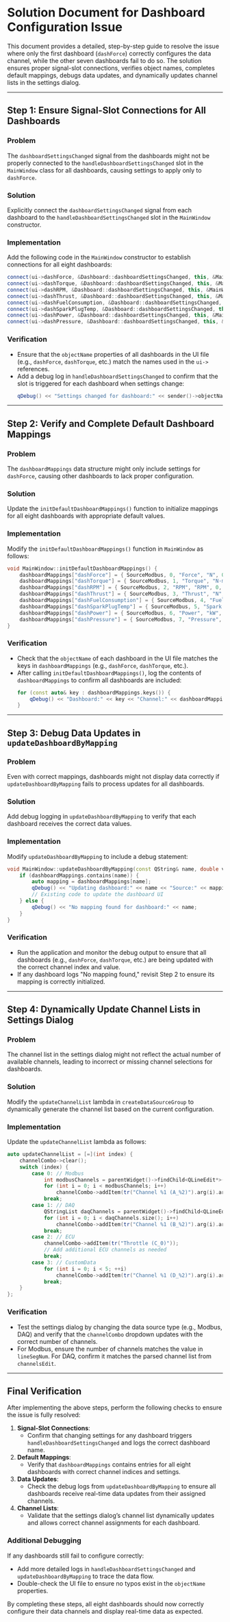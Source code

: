 # Solution Document for Dashboard Configuration Issue

This document provides a detailed, step-by-step guide to resolve the issue where only the first dashboard (`dashForce`) correctly configures the data channel, while the other seven dashboards fail to do so. The solution ensures proper signal-slot connections, verifies object names, completes default mappings, debugs data updates, and dynamically updates channel lists in the settings dialog.

---

## Step 1: Ensure Signal-Slot Connections for All Dashboards

### Problem
The `dashboardSettingsChanged` signal from the dashboards might not be properly connected to the `handleDashboardSettingsChanged` slot in the `MainWindow` class for all dashboards, causing settings to apply only to `dashForce`.

### Solution
Explicitly connect the `dashboardSettingsChanged` signal from each dashboard to the `handleDashboardSettingsChanged` slot in the `MainWindow` constructor.

### Implementation
Add the following code in the `MainWindow` constructor to establish connections for all eight dashboards:

```cpp
connect(ui->dashForce, &Dashboard::dashboardSettingsChanged, this, &MainWindow::handleDashboardSettingsChanged);
connect(ui->dashTorque, &Dashboard::dashboardSettingsChanged, this, &MainWindow::handleDashboardSettingsChanged);
connect(ui->dashRPM, &Dashboard::dashboardSettingsChanged, this, &MainWindow::handleDashboardSettingsChanged);
connect(ui->dashThrust, &Dashboard::dashboardSettingsChanged, this, &MainWindow::handleDashboardSettingsChanged);
connect(ui->dashFuelConsumption, &Dashboard::dashboardSettingsChanged, this, &MainWindow::handleDashboardSettingsChanged);
connect(ui->dashSparkPlugTemp, &Dashboard::dashboardSettingsChanged, this, &MainWindow::handleDashboardSettingsChanged);
connect(ui->dashPower, &Dashboard::dashboardSettingsChanged, this, &MainWindow::handleDashboardSettingsChanged);
connect(ui->dashPressure, &Dashboard::dashboardSettingsChanged, this, &MainWindow::handleDashboardSettingsChanged);
```

### Verification
- Ensure that the `objectName` properties of all dashboards in the UI file (e.g., `dashForce`, `dashTorque`, etc.) match the names used in the `ui->` references.
- Add a debug log in `handleDashboardSettingsChanged` to confirm that the slot is triggered for each dashboard when settings change:
  ```cpp
  qDebug() << "Settings changed for dashboard:" << sender()->objectName();
  ```

---

## Step 2: Verify and Complete Default Dashboard Mappings

### Problem
The `dashboardMappings` data structure might only include settings for `dashForce`, causing other dashboards to lack proper configuration.

### Solution
Update the `initDefaultDashboardMappings()` function to initialize mappings for all eight dashboards with appropriate default values.

### Implementation
Modify the `initDefaultDashboardMappings()` function in `MainWindow` as follows:

```cpp
void MainWindow::initDefaultDashboardMappings() {
    dashboardMappings["dashForce"] = { SourceModbus, 0, "Force", "N", 0, 5000, QColor(24, 189, 155), PointerStyle_Triangle, "A_0" };
    dashboardMappings["dashTorque"] = { SourceModbus, 1, "Torque", "N·m", 0, 500, QColor(217, 86, 86), PointerStyle_Indicator, "A_1" };
    dashboardMappings["dashRPM"] = { SourceModbus, 2, "RPM", "RPM", 0, 12000, QColor(255, 100, 0), PointerStyle_Indicator, "A_2" };
    dashboardMappings["dashThrust"] = { SourceModbus, 3, "Thrust", "N", 0, 8000, QColor(0, 100, 200), PointerStyle_Triangle, "A_3" };
    dashboardMappings["dashFuelConsumption"] = { SourceModbus, 4, "Fuel Consumption", "ml/min", 0, 1000, QColor(200, 180, 0), PointerStyle_Circle, "A_4" };
    dashboardMappings["dashSparkPlugTemp"] = { SourceModbus, 5, "Spark Plug Temp", "°C", 0, 900, QColor(250, 50, 50), PointerStyle_Indicator, "A_5" };
    dashboardMappings["dashPower"] = { SourceModbus, 6, "Power", "kW", 0, 100, QColor(100, 50, 200), PointerStyle_Triangle, "A_6" };
    dashboardMappings["dashPressure"] = { SourceModbus, 7, "Pressure", "MPa", 0, 10, QColor(50, 168, 82), PointerStyle_Indicator, "A_7" };
}
```

### Verification
- Check that the `objectName` of each dashboard in the UI file matches the keys in `dashboardMappings` (e.g., `dashForce`, `dashTorque`, etc.).
- After calling `initDefaultDashboardMappings()`, log the contents of `dashboardMappings` to confirm all dashboards are included:
  ```cpp
  for (const auto& key : dashboardMappings.keys()) {
      qDebug() << "Dashboard:" << key << "Channel:" << dashboardMappings[key].channelIndex;
  }
  ```

---

## Step 3: Debug Data Updates in `updateDashboardByMapping`

### Problem
Even with correct mappings, dashboards might not display data correctly if `updateDashboardByMapping` fails to process updates for all dashboards.

### Solution
Add debug logging in `updateDashboardByMapping` to verify that each dashboard receives the correct data values.

### Implementation
Modify `updateDashboardByMapping` to include a debug statement:

```cpp
void MainWindow::updateDashboardByMapping(const QString& name, double value) {
    if (dashboardMappings.contains(name)) {
        auto mapping = dashboardMappings[name];
        qDebug() << "Updating dashboard:" << name << "Source:" << mapping.sourceType << "Channel:" << mapping.channelIndex << "Value:" << value;
        // Existing code to update the dashboard UI
    } else {
        qDebug() << "No mapping found for dashboard:" << name;
    }
}
```

### Verification
- Run the application and monitor the debug output to ensure that all dashboards (e.g., `dashForce`, `dashTorque`, etc.) are being updated with the correct channel index and value.
- If any dashboard logs "No mapping found," revisit Step 2 to ensure its mapping is correctly initialized.

---

## Step 4: Dynamically Update Channel Lists in Settings Dialog

### Problem
The channel list in the settings dialog might not reflect the actual number of available channels, leading to incorrect or missing channel selections for dashboards.

### Solution
Modify the `updateChannelList` lambda in `createDataSourceGroup` to dynamically generate the channel list based on the current configuration.

### Implementation
Update the `updateChannelList` lambda as follows:

```cpp
auto updateChannelList = [=](int index) {
    channelCombo->clear();
    switch (index) {
        case 0: // Modbus
            int modbusChannels = parentWidget()->findChild<QLineEdit*>("lineSegNum")->text().toInt();
            for (int i = 0; i < modbusChannels; i++)
                channelCombo->addItem(tr("Channel %1 (A_%2)").arg(i).arg(i));
            break;
        case 1: // DAQ
            QStringList daqChannels = parentWidget()->findChild<QLineEdit*>("channelsEdit")->text().split('/');
            for (int i = 0; i < daqChannels.size(); i++)
                channelCombo->addItem(tr("Channel %1 (B_%2)").arg(i).arg(i));
            break;
        case 2: // ECU
            channelCombo->addItem(tr("Throttle (C_0)"));
            // Add additional ECU channels as needed
            break;
        case 3: // CustomData
            for (int i = 0; i < 5; ++i)
                channelCombo->addItem(tr("Channel %1 (D_%2)").arg(i).arg(i));
            break;
    }
};
```

### Verification
- Test the settings dialog by changing the data source type (e.g., Modbus, DAQ) and verify that the `channelCombo` dropdown updates with the correct number of channels.
- For Modbus, ensure the number of channels matches the value in `lineSegNum`. For DAQ, confirm it matches the parsed channel list from `channelsEdit`.

---

## Final Verification

After implementing the above steps, perform the following checks to ensure the issue is fully resolved:

1. **Signal-Slot Connections**:
   - Confirm that changing settings for any dashboard triggers `handleDashboardSettingsChanged` and logs the correct dashboard name.
2. **Default Mappings**:
   - Verify that `dashboardMappings` contains entries for all eight dashboards with correct channel indices and settings.
3. **Data Updates**:
   - Check the debug logs from `updateDashboardByMapping` to ensure all dashboards receive real-time data updates from their assigned channels.
4. **Channel Lists**:
   - Validate that the settings dialog’s channel list dynamically updates and allows correct channel assignments for each dashboard.

### Additional Debugging
If any dashboards still fail to configure correctly:
- Add more detailed logs in `handleDashboardSettingsChanged` and `updateDashboardByMapping` to trace the data flow.
- Double-check the UI file to ensure no typos exist in the `objectName` properties.

By completing these steps, all eight dashboards should now correctly configure their data channels and display real-time data as expected.